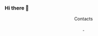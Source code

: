 ### Hi there 👋
<div align="center"><p>Contacts</p></div>
<div id="badges" align="center">
  <a href="https://t.me/SubjectSpirit" target="_blank">
    <img src="https://img.shields.io/badge/telegram-blue?style=for-the-badge&logo=telegram&logoColor=white" alt=""/>
  </a>
  <a href="https://vk.com/subjectsp1rit" target="_blank">
    <img src="https://img.shields.io/badge/vk-blue?style=for-the-badge&logo=vk&logoColor=white" alt=""/>
  </a>
</div>
<!--
**SubjectSp1rit/SubjectSp1rit** is a ✨ _special_ ✨ repository because its `README.md` (this file) appears on your GitHub profile.

Here are some ideas to get you started:

- 🔭 I’m currently working on ...
- 🌱 I’m currently learning ...
- 👯 I’m looking to collaborate on ...
- 🤔 I’m looking for help with ...
- 💬 Ask me about ...
- 📫 How to reach me: ...
- 😄 Pronouns: ...
- ⚡ Fun fact: ...
-->
